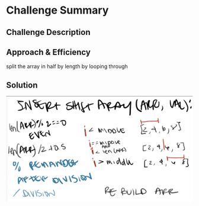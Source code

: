 # Challenge Summary


## Challenge Description


## Approach & Efficiency
split the array in half by length by looping through

## Solution
![array shift whiteboard image](/assets/array_shift.png)

